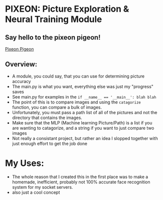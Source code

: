 # PIXEON: Picture Exploration & Neural Training Module
## Say hello to the pixeon pigeon!
[Pixeon Pigeon](https://github.com/Loganius-II/Pixeon/blob/main/PIXEON_PIGEON.png)
## Overview:
   - A module, you could say, that you can use for determining picture accuracy
   - The main.py is what you want, everything else was just my "progress" saves
   - See main.py for examples in the `if __name__ == '__main__': blah blah`
   - The point of this is to compare images and using the `catagorize` function, you can compare a bulk of images.
   - Unfortunately, you must pass a path list of all of the pictures and not the directory that contains the images.
   - Make sure that the MLP (Machine learning Picture/Path) is a list if you are wanting to catagorize, and a string if you want to just compare two images
   - Not really a consistant project, but rather an idea I slopped together with just enough effort to get the job done

# My Uses:
 - The whole reason that I created this in the first place was to make a homemade, inefficient, probably not 100% accurate face recognition system for my socket servers.
 - also just a cool concept
